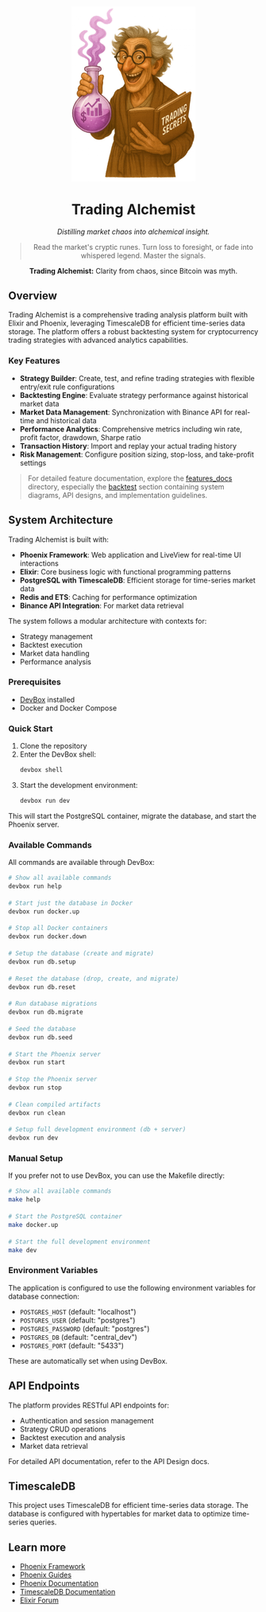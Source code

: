 <div align="center">
  <img src="./public/logo.png" width="250px" align="center"/>
  <h1 align="center">Trading Alchemist</h1>
  <p><em>Distilling market chaos into alchemical insight.</em></p>
  <blockquote>Read the market's cryptic runes. Turn loss to foresight, or fade into whispered legend. Master the signals.</blockquote>
  <p><strong>Trading Alchemist:</strong> Clarity from chaos, since Bitcoin was myth.</p>
</div>


## Overview

Trading Alchemist is a comprehensive trading analysis platform built with Elixir and Phoenix, leveraging TimescaleDB for efficient time-series data storage. The platform offers a robust backtesting system for cryptocurrency trading strategies with advanced analytics capabilities.

### Key Features

- **Strategy Builder**: Create, test, and refine trading strategies with flexible entry/exit rule configurations
- **Backtesting Engine**: Evaluate strategy performance against historical market data
- **Market Data Management**: Synchronization with Binance API for real-time and historical data
- **Performance Analytics**: Comprehensive metrics including win rate, profit factor, drawdown, Sharpe ratio
- **Transaction History**: Import and replay your actual trading history
- **Risk Management**: Configure position sizing, stop-loss, and take-profit settings

> For detailed feature documentation, explore the [features_docs](./features_docs) directory, especially the [backtest](./features_docs/backtest) section containing system diagrams, API designs, and implementation guidelines.

## System Architecture

Trading Alchemist is built with:

- **Phoenix Framework**: Web application and LiveView for real-time UI interactions
- **Elixir**: Core business logic with functional programming patterns
- **PostgreSQL with TimescaleDB**: Efficient storage for time-series market data
- **Redis and ETS**: Caching for performance optimization
- **Binance API Integration**: For market data retrieval

The system follows a modular architecture with contexts for:
- Strategy management
- Backtest execution
- Market data handling
- Performance analysis

### Prerequisites

- [DevBox](https://jetify.com/devbox) installed
- Docker and Docker Compose

### Quick Start

1. Clone the repository
2. Enter the DevBox shell:
   ```bash
   devbox shell
   ```
3. Start the development environment:
   ```bash
   devbox run dev
   ```

This will start the PostgreSQL container, migrate the database, and start the Phoenix server.

### Available Commands

All commands are available through DevBox:

```bash
# Show all available commands
devbox run help

# Start just the database in Docker
devbox run docker.up

# Stop all Docker containers
devbox run docker.down

# Setup the database (create and migrate)
devbox run db.setup

# Reset the database (drop, create, and migrate)
devbox run db.reset

# Run database migrations
devbox run db.migrate

# Seed the database
devbox run db.seed

# Start the Phoenix server
devbox run start

# Stop the Phoenix server
devbox run stop

# Clean compiled artifacts
devbox run clean

# Setup full development environment (db + server)
devbox run dev
```

### Manual Setup

If you prefer not to use DevBox, you can use the Makefile directly:

```bash
# Show all available commands
make help

# Start the PostgreSQL container
make docker.up

# Start the full development environment
make dev
```

### Environment Variables

The application is configured to use the following environment variables for database connection:

- `POSTGRES_HOST` (default: "localhost")
- `POSTGRES_USER` (default: "postgres")
- `POSTGRES_PASSWORD` (default: "postgres")
- `POSTGRES_DB` (default: "central_dev")
- `POSTGRES_PORT` (default: "5433")

These are automatically set when using DevBox.

## API Endpoints

The platform provides RESTful API endpoints for:
- Authentication and session management
- Strategy CRUD operations
- Backtest execution and analysis
- Market data retrieval

For detailed API documentation, refer to the API Design docs.

## TimescaleDB

This project uses TimescaleDB for efficient time-series data storage. The database is configured with hypertables for market data to optimize time-series queries.

## Learn more

* [Phoenix Framework](https://www.phoenixframework.org/)
* [Phoenix Guides](https://hexdocs.pm/phoenix/overview.html)
* [Phoenix Documentation](https://hexdocs.pm/phoenix)
* [TimescaleDB Documentation](https://docs.timescale.com/)
* [Elixir Forum](https://elixirforum.com/)
